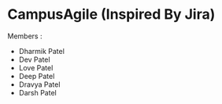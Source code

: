 # CampusAgile (Inspired By Jira)

Members : 
- Dharmik Patel
- Dev Patel
- Love Patel
- Deep Patel
- Dravya Patel
- Darsh Patel
